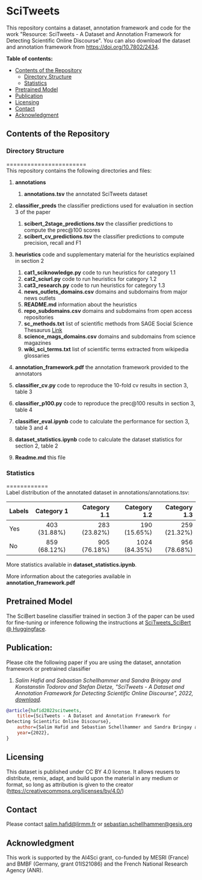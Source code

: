 # SciTweets

<!-- Short Introduction what this repo is about -->
This repository contains a dataset, annotation framework and code for the work "Resource: SciTweets - A Dataset and Annotation Framework for Detecting Scientific Online Discourse". You can also download the dataset and annotation framework from https://doi.org/10.7802/2434.


<!-- *TODO*: refer to our work before being published (e.g arxiv preprint)

*TODO 2*: give examples of scientific online discourse here, e.g "The **SciTweets** dataset consists of ..." -->

__Table of contents:__
- [Contents of the Repository](#contents-of-the-repository)
  - [Directory Structure](#directory-structure)
  - [Statistics](#statistics)
- [Pretrained Model](#pretrained-model)
- [Publication](#publication)
- [Licensing](#licensing)
- [Contact](#credits)
- [Acknowledgment](#acknowledgment)

## Contents of the Repository

### Directory Structure
=======================<br/>
This repository contains the following directories and files:

1. **annotations**
   1. **annotations.tsv** the annotated SciTweets dataset
2. **classifier_preds** the classifier predictions used for evaluation in section 3 of the paper
   1. **scibert_2stage_predictions.tsv** the classifier predictions to compute the prec@100 scores
   2. **scibert_cv_predictions.tsv** the classifier predictions to compute precision, recall and F1
3. **heuristics** code and supplementary material for the heuristics explained in section 2
   1. **cat1_sciknowledge.py** code to run heuristics for category 1.1
   2. **cat2_sciurl.py** code to run heuristics for category 1.2
   3. **cat3_research.py** code to run heuristics for category 1.3
   4. **news_outlets_domains.csv** domains and subdomains from major news outlets
   5. **README.md** information about the heuristics
   6. **repo_subdomains.csv** domains and subdomains from open access repositories 
   7. **sc_methods.txt** list of scientific methods from SAGE Social Science Thesaurus [Link](https://concepts.sagepub.com/vocabularies/social-science/en/page/?uri=https%3A%2F%2Fconcepts.sagepub.com%2Fsocial-science%2Fconcept%2Fconceptgroup%2Fmethods)
   8. **science_mags_domains.csv** domains and subdomains from science magazines
   9. **wiki_sci_terms.txt** list of scientific terms extracted from wikipedia glossaries

4. **annotation_framework.pdf** the annotation framework provided to the annotators
5. **classifier_cv.py** code to reproduce the 10-fold cv results in section 3, table 3
6. **classifier_p100.py** code to reproduce the prec@100 results in section 3, table 4
7. **classifier_eval.ipynb** code to calculate the performance for section 3, table 3 and 4
8. **dataset_statistics.ipynb** code to calculate the dataset statistics for section 2, table 2 
9. **Readme.md** this file

### Statistics
============<br/>
Label distribution of the annotated dataset in annotations/annotations.tsv:

| Labels        |   Category 1   | Category 1.1 |   Category 1.2 | Category 1.3 | 
|---------------|:--------------:|-------------:|---------------:|-------------:|
| Yes           | 403 (31.88%)   | 283 (23.82%) |   190 (15.65%) | 259 (21.32%) |
| No            |  859 (68.12%)  | 905 (76.18%) | 1024 (84.35%)  | 956 (78.68%) | 

More statistics available in **dataset_statistics.ipynb**.

More information about the categories available in **annotation_framework.pdf**

## Pretrained Model
The SciBert baseline classifier trained in section 3 of the paper can be used for fine-tuning or inference following the instructions at [SciTweets_SciBert @ Huggingface](https://huggingface.co/sschellhammer/SciTweets_SciBert).

## Publication:
<!-- TODO: Update with correct information once we uploaded the paper somewhere -->
Please cite the following paper if you are using the dataset, annotation framework or pretrained classifier

1. *Salim Hafid and Sebastian Schellhammer and Sandra Bringay and Konstanstin Todorov and Stefan Dietze, "SciTweets - A Dataset and Annotation Framework for
Detecting Scientific Online Discourse", 2022,  [download](https://arxiv.org/abs/2206.07360).*

```bib
@article{hafid2022scitweets,
    title={SciTweets - A Dataset and Annotation Framework for
Detecting Scientific Online Discourse},
    author={Salim Hafid and Sebastian Schellhammer and Sandra Bringay and Konstanstin Todorov and Stefan Dietze},
    year={2022},
}
```

## Licensing
This dataset is published under CC BY 4.0 license. It allows reusers to distribute, remix, adapt, and build upon the material in any medium or format, so long as attribution is given to the creator (https://creativecommons.org/licenses/by/4.0/)

## Contact
Please contact salim.hafid@lirmm.fr or sebastian.schellhammer@gesis.org

## Acknowledgment
<!-- TODO: Update with french grant number -->
This work is supported by the AI4Sci grant, co-funded by MESRI (France) and BMBF (Germany, grant 01IS21086) and the French National Research Agency (ANR).
